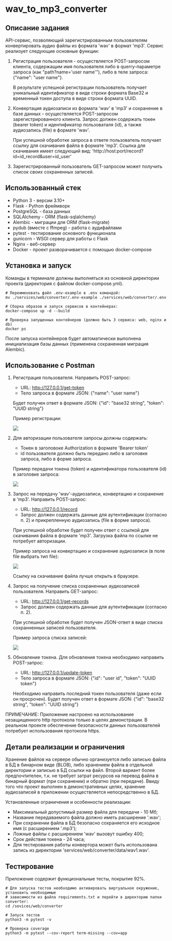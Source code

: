 # wav_to_mp3_converter

## Описание задания

API-сервис, позволяющий зарегистрированным пользователям конвертировать аудио файлы из формата 'wav' в формат 'mp3'. Сервис реализует следующие основные функции:
1. Регистрация пользователя - осуществляется POST-запросом клиента, содержащим имя пользователя либо в querry-параметре запроса (как "path?name='user name'"), либо в теле запроса: {"name": "user name"}.

    В результате успешной регистрации пользователь получает уникальный идентификатор в виде строки формата Base32 и временный токен доступа в виде строки формата UUID.

2. Конвертация аудиозаписи из формата 'wav' в 'mp3' и сохранение в базе данных - осуществляется POST-запросом зарегистрированного клиента. Запрос должен содержать токен (bearer token) и идентификатор пользоваталя (id), а также аудиозапись (file) в формате 'wav'.

    При успешной обработке запроса в ответе пользователь получает ссылку для скачивания файла в формате 'mp3'. Ссылка для скачивания имеет следующий вид:
    'http://host:port/record?id=id_record&user=id_user'

3. Зарегистрированный пользователь GET-запросом может получить список своих сохраненных записей.

##  Использованный стек

- Python 3 - версии 3.10+
- Flask - Python фреймворк
- PostgreSQL - база данных
- SQLAlchemy - ORM (flask-sqlalchemy)
- Alembic - миграции для ORM (flask-migrate)
- pydub (вместе с ffmpeg) - работа с аудифайлами
- pytest - тестирование основного функционала
- gunicorn - WSGI сервер для работы с Flask
- Nginx - веб-сервер
- Docker - проект разворачивается с помощью docker-compose

##  Установка и запуск

Команды в терминале должны выполняться из основной директории проекта (директория с файлом docker-compose.yml). 

```
# Переименовать файл .env-example в .env командой:
mv ./services/web/converter/.env-example ./services/web/converter/.env

# Сборка образов и запуск сервисов в контейнерах:
docker-compose up -d --build

# Проверка запущенных контейнеров (должно быть 3 сервиса: web, nginx и db)
docker ps
```

После запуска контейнеров будет автоматически выполнена инициализация базы данных (применена сохраненная миграция Alembic).

## Использование с Postman

1. Регистрация пользователя. 
    Направить POST-запрос:
    - URL:  http://127.0.0.1/get-token
    - Тело запроса в формате JSON:  {"name": "user name"}
    
    Будет получен ответ в формате JSON:  {"id": "base32 string", "token": "UUID string"}

    Пример регистрации:

    <img src="https://github.com/wenerikk5/task_12_converter/blob/12f12547e3b6060544ccee1ccf241e7947e2c69c/services/web/converter/data/registration.png">


2. Для авторизации пользователя запросы должны содержать:
    - Токен в заголовоке Authorization в формате 'Bearer token'
    - id пользователя должно быть передано либо в заголовке запроса, либо в форме запроса.

    Пример передачи токена (token) и идентификатора пользователя (id) в заголовке запроса:

    <img src="https://github.com/wenerikk5/task_12_converter/blob/0cd2d42ff5ecfe6845e5861844d98c0bf0127643/services/web/converter/data/authorization.png">


3. Запрос на передачу 'wav'-аудиозаписи, конвертацию и сохранение в 'mp3'.
    Направить POST-запрос:
    - URL:  http://127.0.0.1/record
    - Запрос должен содержать данные для аутентификации (согласно п. 2) и прикрепленную аудиозапись (file в форме запроса).
    
    При успешной обработке будет получен ответ с ссылкой для скачивания файла в формате 'mp3'. Загрузка файла по ссылке не потребует авторизации.

    Пример запроса на конвертацию и сохранение аудиозаписи (в поле file выбрать тип file):

    <img src="https://github.com/wenerikk5/task_12_converter/blob/0cd2d42ff5ecfe6845e5861844d98c0bf0127643/services/web/converter/data/post_record.png">

    Ссылку на скачивание файла лучше открыть в браузере.

4. Запрос на получение списка сохраненных аудиозаписей пользователя.
    Направить GET-запрос:
    - URL:  http://127.0.0.1/get-records
    - Запрос должен содержать данные для аутентификации (согласно п. 2).

    При успешной обработке будет получен JSON-ответ в виде списка сохранненных записей пользователя.

    Пример запроса списка записей:

    <img src="https://github.com/wenerikk5/task_12_converter/blob/0cd2d42ff5ecfe6845e5861844d98c0bf0127643/services/web/converter/data/get_records.png">

5. Обновление токена. 
    Для обновления токена необходимо направить POST-запрос:
    - URL:  http://127.0.0.1/update-token
    - Тело запроса в формате JSON: {"id": "user id", "token": "UUID token"}

    Необходимо направить последний токен пользователя (даже если он просрочен). 
    Будет получен ответ в формате JSON: {"id": "base32 string", "token": "UUID string"}

ПРИМЕЧАНИЕ:
Приложение настроено на использование незащищенного http протокола только в целях демонстрации. В реальном проекте обеспечение безопасности данных пользователей потребует использования протокола https.


## Детали реализации и ограничения

Хранение файлов на сервере обычно организуется либо записью файла в БД в бинарном виде (BLOB), либо хранением файла в отдельной директории и записью в БД ссылки на файл. Второй вариант более предпочтителен, т.к. не требует затрат ресурсов на перевод файла в бинарный формат (при сохранении) и обратно (при передаче). Ввиду того что проект выполнен в демонстративных целях, хранение аудиозаписей в приложении осуществляется непосредственно в БД.

Установленные ограничения и особенности реализации:
- Максимальный допустимый размер файла для передачи - 10 Мб;
- Название передаваемого файла должно иметь расширение '.wav';
- При сохранении файла в БД безопасно сохраняется его исходное имя (с расширением '.mp3');
- Ложные файлы с расширением 'wav' вызовут ошибку 400;
- Срок действия токена - 24 часа;
- Для тестирования работы конвертора может быть использована запись из директории 'services/web/converter/data/wav1.wav'.


## Тестирование

Приложение содержит функциональные тесты, покрытие 92%.
```
# Для запуска тестов необходимо активировать виртуальное окружение, установить необходимые
# зависимости из файла requirements.txt и перейти в директорию папки converter:
cd /sevices/web/converter

# Запуск тестов
python3 -m pytest -v

# Проверка coverage
python3 -m pytest --cov-report term-missing --cov=app
```
